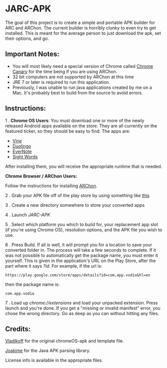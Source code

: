 JARC-APK
===
The goal of this project is to create a simple and portable APK builder for ARC and ARChon. The current builder is horribly clunky to even try to get installed. This is meant for the average person to just download the apk, set their options, and go.

Important Notes:
---
* You will most likely need a special version of Chrome called [Chrome Canary](http://www.google.com/intl/en/chrome/browser/canary.html) for the time being if you are using ARChon.
* 32 bit computers are not supported by ARChon at this time
* JRE 7 or later is required to run this application.
* Previously, I was unable to run java applications created by me on a Mac. It's probably best to build from the source to avoid errors.

Instructions:
---

1 . __Chrome OS Users__: You must download one or more of the newly released Android apps available on the store. They are all currently on the featured ticker, so they should be easy to find. The apps are:
* [Vine](https://chrome.google.com/webstore/detail/vine/plfjlfohfjjpmmifkbcmalnmcebkklkh)
* [Duolingo](https://chrome.google.com/webstore/detail/duolingo/ebnhfamfopiobpaehmebmfjcgkaogihe)
* [EverNote](http://chrome.google.com/webstore/detail/dhfolfjkgpeaojbiicgheljefkfbbfkc)
* [Sight Words](https://chrome.google.com/webstore/detail/kids-sight-words/inpoiemibmljfjmjmlokfdllnkjejhai)
   
After installing them, you will receive the appropriate runtime that is needed.
   
__Chrome Browser / ARChon Users:__
   
Follow the instructions for installing [ARChon](https://github.com/vladikoff/chromeos-apk/blob/master/archon.md).
   
2 . Grab your APK file off of the play store by using something like [this](http://downloader-apk.com/)

3 . Create a new directory somewhere to store your converted apps

4 . Launch *JARC-APK* 

5 . Select which platform you which to build for, your replacement app slot (if you're using Chrome OS), resolution options, and the APK file you wish to use.

6 . Press Build. If all is well, it will prompt you for a location to save your converted folder in. The process will take a few seconds to complete. If it was not possible to automatically get the package name, you must enter it yourself. This is given in the application's URL on the Play Store, after the part where it says *?id*. For example, if the url is:

    https://play.google.com/store/apps/details?id=com.app.vodio&hl=en

then the package name is:

    com.app.vodio
    
7 . Load up *chrome://extensions* and load your unpacked extension. Press launch and you're done. If you get a "missing or invalid manifest" error, you chose the wrong directory. Go as deep as you can without hitting any files.

Credits:
---
[Vladikoff](https://github.com/vladikoff/chromeos-apk) for the original chromeOS-apk and template file.

[Joakime](https://github.com/joakime/android-apk-parser) for the Java APK parsing library.

License info is available in the appropriate files.
